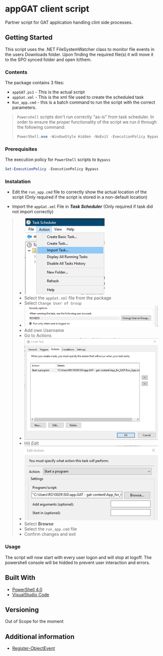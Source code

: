 # appGAT client script

Partner script for GAT application handling clint side processes.

## Getting Started

This script uses the .NET FileSystemWatcher class to monitor file events in the users Downloads folder.
Upon finding the required file(s) it will move it to the SPO synced folder and open it/them.

### Contents

The package contains 3 files:
* `appGAT.ps1` - This is the actual script
* `appGat.xml` - This is the xml file used to create the scheduled task
* `Run_app.cmd` - this is a batch command to run the script with the correct parameters.
> `Powershell` scripts don't run correctly "as-is" from task scheduler. In order to ensure the proper functionality of the script we run it through the following command:
> ```powershell 
> PowerShell.exe -WindowStyle Hidden -NoExit -ExecutionPolicy Bypass -File "%userprofile%\app.GAT - gat-content\App_for_GAT\appGAT.ps1"
> ``` 

### Prerequisites

The execution policy for `PowerShell` scripts to `Bypass`
 ```powershell 
 Set-ExecutionPolicy -ExecutionPolicy Bypass
  ```

### Instalation
* Edit the `run_app.cmd` file to correctly show the actual location of the script (Only required if the script is stored in a non-default location)

* Import the `appGat.xml` File in ***Task Scheduler*** (Only required if task did not import correctly)
> - ![Import task](./Readme/Import_task.png)
> - Select the `appGat.xml` file from the package
> - Select `Change User of Group`
> - ![Change User](./Readme/change_user.png)
> - Add own Username
> - Go to Actions
> - ![Actions](./Readme/action.png)
> - Hit *Edit*
> - ![Edit Action](./Readme/edit_action.png)
> - Select **Browse**
> - Select the `run_app.cmd` file
> - Confirm changes and exit


### Usage

The script will now start with every user logon and will stop at logoff. 
The powershell console will be hidded to prevent user interaction and errors.

## Built With

* [PowerShell 4.0](https://docs.microsoft.com/en-us/powershell/module/../../../../../Readme/action.pngmicrosoft.powershell.utility/?view=powershell-6)
* [VisualStudio Code](https://code.visualstudio.com/)

## Versioning

Out of Scope for the moment

## Additional information

* [Register-ObjectEvent](https://docs.microsoft.com/en-us/powershell/module/microsoft.powershell.utility/register-objectevent?view=powershell-6)